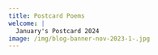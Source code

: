 ```yaml
---
title: Postcard Poems
welcome: |
  January's Postcard 2024
image: /img/blog-banner-nov-2023-1-.jpg
---
```

